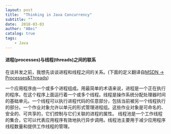 ```yaml
---
layout: post
title:  "Thinking in Java Concurrency"
subtitle: ""
date:  2018-03-03
author: "ABei"
catalog: true
tags: 
    - Java
---
```


#### 进程(processes)与线程(threads)之间的联系

在谈并发之前，我想先谈谈进程和线程之间的关系。(下面的定义翻译自[MSDN -> Processes&Threads](https://msdn.microsoft.com/en-us/library/windows/desktop/ms684841(v=vs.85).aspx))

一个应用程序由一个或多个进程组成。用最简单的术语来说，进程是一个正在执行的程序。在这个程序上面运行着一个或多个线程。线程是操作系统分配处理器时间的基础单元。一个线程可以执行进程代码的任意部分，包括当前被另一个线程执行的部分。一个作业对象允许以单元的形式管理进程组。这些作业对象是可命名的、安全的、可共享的，它们控制与它们关联的进程的属性。
线程池是一个工作线程的集合，它可以代表应用程序有效地执行异步调用。线程池主要用于减少应用程序线程数量和提供工作线程的管理。